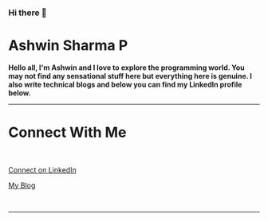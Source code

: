 ### Hi there 👋


# Ashwin Sharma P

**Hello all, I'm Ashwin and I love to explore the programming world.
You may not find any sensational stuff here but everything here is genuine.
I also write technical blogs and below you can find my LinkedIn profile below.**


-----

# Connect With Me

<br>

<p>
<a href="https://linkedin.com/in/ashwinsharmap">
Connect on LinkedIn
</a> 
</p>

<p>
<a href="https://aiwithash.data.blog/">
My Blog
</a>
</p>

<br>

-----

<!--
**ashwinsharmap/ashwinsharmap** is a ✨ _special_ ✨ repository because its `README.md` (this file) appears on your GitHub profile.

Here are some ideas to get you started:

- 🔭 I’m currently working on ...
- 🌱 I’m currently learning ...
- 👯 I’m looking to collaborate on ...
- 🤔 I’m looking for help with ...
- 💬 Ask me about ...
- 📫 How to reach me: ...
- 😄 Pronouns: ...
- ⚡ Fun fact: ...
-->
